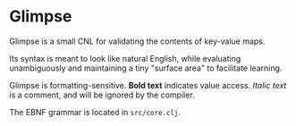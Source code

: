 # Glimpse

Glimpse is a small CNL for validating the contents of key-value maps.

Its syntax is meant to look like natural English, while evaluating unambiguously and maintaining a tiny "surface area" to facilitate learning.

Glimpse is formatting-sensitive. **Bold text** indicates value access. _Italic text_ is a comment, and will be ignored by the compiler.

The EBNF grammar is located in `src/core.clj`.
